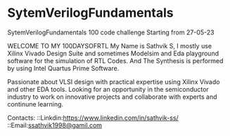 # SytemVerilogFundamentals
SytemVerilogFundamentals 100 code challenge Starting from 27-05-23


WELCOME TO MY 100DAYSOFRTL  My Name is Sathvik S, I mostly use Xilinx Vivado Design Suite and sometimes Modelsim  and Eda playground software for the simulation of RTL Codes. And The Synthesis is performed by using Intel Quartus Prime Software.


Passionate about VLSI design with practical expertise using Xilinx Vivado and other EDA tools. Looking
for an opportunity in the semiconductor industry to work on innovative projects and collaborate with
experts and continune learning.


Contacts:
::Linkdin:https://www.linkedin.com/in/sathvik-ss/
::Email:ssathvik1998@gamil.com
